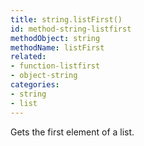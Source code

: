 ```yaml
---
title: string.listFirst()
id: method-string-listfirst
methodObject: string
methodName: listFirst
related:
- function-listfirst
- object-string
categories:
- string
- list
---
```


Gets the first element of a list.